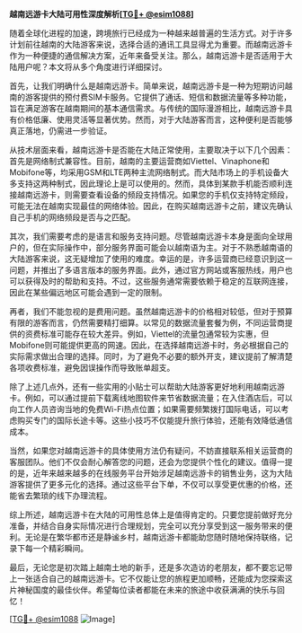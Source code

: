 **越南远游卡大陆可用性深度解析[[TG💪+ @esim1088](https://t.me/s/esim1088)]**

随着全球化进程的加速，跨境旅行已经成为一种越来越普遍的生活方式。对于许多计划前往越南的大陆游客来说，选择合适的通讯工具显得尤为重要。而越南远游卡作为一种便捷的通信解决方案，近年来备受关注。那么，越南远游卡是否适用于大陆用户呢？本文将从多个角度进行详细探讨。

首先，让我们明确什么是越南远游卡。简单来说，越南远游卡是一种为短期访问越南的游客提供的预付费SIM卡服务。它提供了通话、短信和数据流量等多种功能，旨在满足游客在越南期间的基本通信需求。与传统的国际漫游相比，越南远游卡具有价格低廉、使用灵活等显著优势。然而，对于大陆游客而言，这种便利是否能够真正落地，仍需进一步验证。

从技术层面来看，越南远游卡是否能在大陆正常使用，主要取决于以下几个因素：首先是网络制式兼容性。目前，越南的主要运营商如Viettel、Vinaphone和Mobifone等，均采用GSM和LTE两种主流网络制式。而大陆市场上的手机设备大多支持这两种制式，因此理论上是可以使用的。然而，具体到某款手机能否顺利连接越南远游卡，则需要查看设备的频段支持情况。如果您的手机仅支持特定频段，可能无法在越南实现最佳的网络体验。因此，在购买越南远游卡之前，建议先确认自己手机的网络频段是否与之匹配。

其次，我们需要考虑的是语言和服务支持问题。尽管越南远游卡本身是面向全球用户的，但在实际操作中，部分服务界面可能会以越南语为主。对于不熟悉越南语的大陆游客来说，这无疑增加了使用的难度。幸运的是，许多运营商已经意识到这一问题，并推出了多语言版本的服务界面。此外，通过官方网站或客服热线，用户也可以获得及时的帮助和支持。不过，这些服务通常需要依赖于稳定的互联网连接，因此在某些偏远地区可能会遇到一定的限制。

再者，我们不能忽视的是费用问题。虽然越南远游卡的价格相对较低，但对于预算有限的游客而言，仍然需要精打细算。以常见的数据流量套餐为例，不同运营商提供的资费标准可能存在较大差异。例如，Viettel的流量包通常较为实惠，但Mobifone则可能提供更高的网速。因此，在选择越南远游卡时，务必根据自己的实际需求做出合理的选择。同时，为了避免不必要的额外开支，建议提前了解清楚各项收费标准，避免因误操作而导致账单超支。

除了上述几点外，还有一些实用的小贴士可以帮助大陆游客更好地利用越南远游卡。例如，可以通过提前下载离线地图软件来节省数据流量；在入住酒店后，可以向工作人员咨询当地的免费Wi-Fi热点位置；如果需要频繁拨打国际电话，可以考虑购买专门的国际长途卡等。这些小技巧不仅能提升旅行体验，还能有效降低通信成本。

当然，如果您对越南远游卡的具体使用方法仍有疑问，不妨直接联系相关运营商的客服团队。他们不仅会耐心解答您的问题，还会为您提供个性化的建议。值得一提的是，近年来越来越多的在线服务平台开始涉足越南远游卡的销售业务，这为大陆游客提供了更多元化的选择。通过这些平台下单，不仅可以享受更优惠的价格，还能省去繁琐的线下办理流程。

综上所述，越南远游卡在大陆的可用性总体上是值得肯定的。只要您提前做好充分准备，并结合自身实际情况进行合理规划，完全可以充分享受到这一服务带来的便利。无论是在繁华都市还是静谧乡村，越南远游卡都能助您随时随地保持联络，记录下每一个精彩瞬间。

最后，无论您是初次踏上越南土地的新手，还是多次造访的老朋友，都不要忘记带上一张适合自己的越南远游卡。它不仅能让您的旅程更加顺畅，还能成为您探索这片神秘国度的最佳伙伴。希望每位读者都能在未来的旅途中收获满满的快乐与回忆！

[[TG💪+ @esim1088](https://t.me/s/esim1088) ![Image](https://i.postimg.cc/4NQfJmqS/Snipaste-2025-05-13-00-14-12.png)]